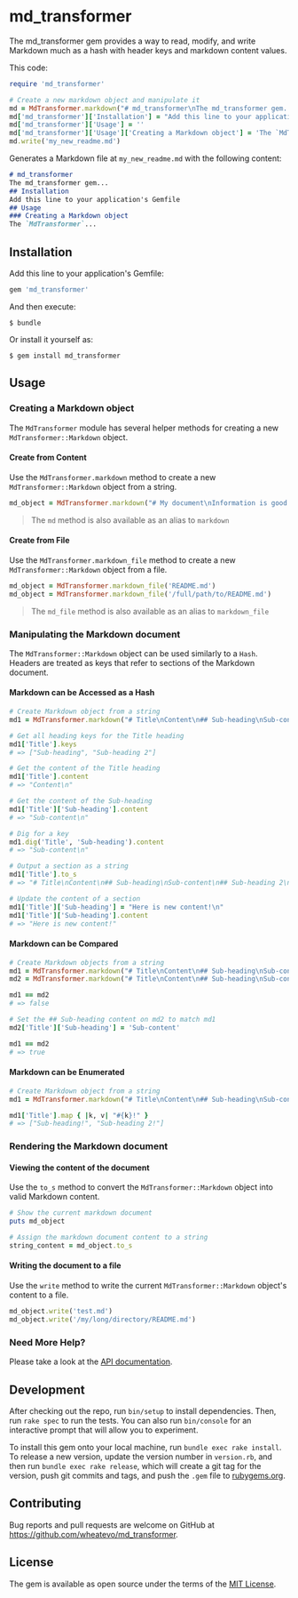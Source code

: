 # md_transformer

The md_transformer gem provides a way to read, modify, and write Markdown much as a hash with header keys and markdown content values.

This code:
```ruby
require 'md_transformer'

# Create a new markdown object and manipulate it
md = MdTransformer.markdown("# md_transformer\nThe md_transformer gem...\n")
md['md_transformer']['Installation'] = "Add this line to your application's Gemfile"
md['md_transformer']['Usage'] = ''
md['md_transformer']['Usage']['Creating a Markdown object'] = 'The `MdTransformer`...'
md.write('my_new_readme.md')
```

Generates a Markdown file at `my_new_readme.md` with the following content:
```md
# md_transformer
The md_transformer gem...
## Installation
Add this line to your application's Gemfile
## Usage
### Creating a Markdown object
The `MdTransformer`...
```

## Installation

Add this line to your application's Gemfile:

```ruby
gem 'md_transformer'
```

And then execute:

    $ bundle

Or install it yourself as:

    $ gem install md_transformer

## Usage

### Creating a Markdown object
The `MdTransformer` module has several helper methods for creating a new `MdTransformer::Markdown` object.

#### Create from Content
Use the `MdTransformer.markdown` method to create a new `MdTransformer::Markdown` object from a string.
```ruby
md_object = MdTransformer.markdown("# My document\nInformation is good.\n\n## More information\n> Detailed data\n")
```

> The `md` method is also available as an alias to `markdown`

#### Create from File
Use the `MdTransformer.markdown_file` method to create a new `MdTransformer::Markdown` object from a file.
```ruby
md_object = MdTransformer.markdown_file('README.md')
md_object = MdTransformer.markdown_file('/full/path/to/README.md')
```
> The `md_file` method is also available as an alias to `markdown_file`

### Manipulating the Markdown document
The `MdTransformer::Markdown` object can be used similarly to a `Hash`. Headers are treated as keys that refer to sections of the Markdown document.

#### Markdown can be Accessed as a Hash
```ruby
# Create Markdown object from a string
md1 = MdTransformer.markdown("# Title\nContent\n## Sub-heading\nSub-content\n## Sub-heading 2\nMore content\n")

# Get all heading keys for the Title heading
md1['Title'].keys
# => ["Sub-heading", "Sub-heading 2"]

# Get the content of the Title heading
md1['Title'].content
# => "Content\n"

# Get the content of the Sub-heading
md1['Title']['Sub-heading'].content
# => "Sub-content\n"

# Dig for a key
md1.dig('Title', 'Sub-heading').content
# => "Sub-content\n"

# Output a section as a string
md1['Title'].to_s
# => "# Title\nContent\n## Sub-heading\nSub-content\n## Sub-heading 2\nMore content\n"

# Update the content of a section
md1['Title']['Sub-heading'] = "Here is new content!\n"
md1['Title']['Sub-heading'].content
# => "Here is new content!"
```

#### Markdown can be Compared
```ruby
# Create Markdown objects from a string
md1 = MdTransformer.markdown("# Title\nContent\n## Sub-heading\nSub-content\n")
md2 = MdTransformer.markdown("# Title\nContent\n## Sub-heading\nSub-content 2\n")

md1 == md2
# => false

# Set the ## Sub-heading content on md2 to match md1
md2['Title']['Sub-heading'] = 'Sub-content'

md1 == md2
# => true
```

#### Markdown can be Enumerated
```ruby
# Create Markdown object from a string
md1 = MdTransformer.markdown("# Title\nContent\n## Sub-heading\nSub-content\n## Sub-heading 2\nMore content\n")

md1['Title'].map { |k, v| "#{k}!" }
# => ["Sub-heading!", "Sub-heading 2!"]
```

### Rendering the Markdown document

#### Viewing the content of the document
Use the `to_s` method to convert the `MdTransformer::Markdown` object into valid Markdown content.
```ruby
# Show the current markdown document
puts md_object

# Assign the markdown document content to a string
string_content = md_object.to_s
```

#### Writing the document to a file
Use the `write` method to write the current `MdTransformer::Markdown` object's content to a file.
```ruby
md_object.write('test.md')
md_object.write('/my/long/directory/README.md')
```

### Need More Help?
Please take a look at the [API documentation](https://www.rubydoc.info/github/wheatevo/md_transformer/master).

## Development

After checking out the repo, run `bin/setup` to install dependencies. Then, run `rake spec` to run the tests. You can also run `bin/console` for an interactive prompt that will allow you to experiment.

To install this gem onto your local machine, run `bundle exec rake install`. To release a new version, update the version number in `version.rb`, and then run `bundle exec rake release`, which will create a git tag for the version, push git commits and tags, and push the `.gem` file to [rubygems.org](https://rubygems.org).

## Contributing

Bug reports and pull requests are welcome on GitHub at https://github.com/wheatevo/md_transformer.

## License

The gem is available as open source under the terms of the [MIT License](https://opensource.org/licenses/MIT).
